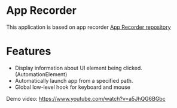 # App Recorder

This application is based on app recorder
[App Recorder repository](https://github.com/mocmeo/app-recorder)

# Features
- Display information about UI element being clicked. (AutomationElement)
- Automatically launch app from a specified path.
- Global low-level hook for keyboard and mouse

Demo video: https://www.youtube.com/watch?v=a5JhQG6BGbc
